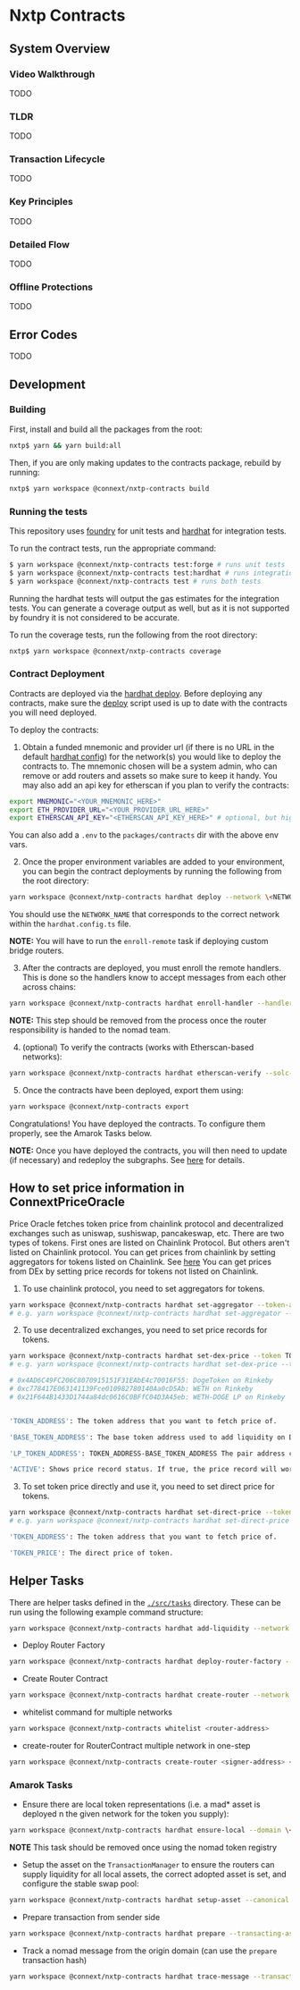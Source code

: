 # Nxtp Contracts

## System Overview

### Video Walkthrough

TODO

### TLDR

TODO

### Transaction Lifecycle

TODO

### Key Principles

TODO

### Detailed Flow

TODO

### Offline Protections

TODO

## Error Codes

TODO

## Development

### Building

First, install and build all the packages from the root:

```sh
nxtp$ yarn && yarn build:all
```

Then, if you are only making updates to the contracts package, rebuild by running:

```sh
nxtp$ yarn workspace @connext/nxtp-contracts build
```

### Running the tests

This repository uses [foundry](https://github.com/gakonst/foundry) for unit tests and [hardhat](https://hardhat.org) for integration tests.

To run the contract tests, run the appropriate command:

```sh
$ yarn workspace @connext/nxtp-contracts test:forge # runs unit tests
$ yarn workspace @connext/nxtp-contracts test:hardhat # runs integration tests
$ yarn workspace @connext/nxtp-contracts test # runs both tests
```

Running the hardhat tests will output the gas estimates for the integration tests. You can generate a coverage output as well, but as it is not supported by foundry it is not considered to be accurate.

To run the coverage tests, run the following from the root directory:

```sh
nxtp$ yarn workspace @connext/nxtp-contracts coverage
```

### Contract Deployment

Contracts are deployed via the [hardhat deploy](https://hardhat.org/plugins/hardhat-deploy.html). Before deploying any contracts, make sure the [deploy](https://github.com/connext/nxtp/blob/main/modules/contracts/deploy/deploy.ts) script used is up to date with the contracts you will need deployed.

To deploy the contracts:

1. Obtain a funded mnemonic and provider url (if there is no URL in the default [hardhat config](./hardhat.config.ts)) for the network(s) you would like to deploy the contracts to. The mnemonic chosen will be a system admin, who can remove or add routers and assets so make sure to keep it handy. You may also add an api key for etherscan if you plan to verify the contracts:

```sh
export MNEMONIC="<YOUR_MNEMONIC_HERE>"
export ETH_PROVIDER_URL="<YOUR_PROVIDER_URL_HERE>"
export ETHERSCAN_API_KEY="<ETHERSCAN_API_KEY_HERE>" # optional, but highly recommended
```

You can also add a `.env` to the `packages/contracts` dir with the above env vars.

2. Once the proper environment variables are added to your environment, you can begin the contract deployments by running the following from the root directory:

```sh
yarn workspace @connext/nxtp-contracts hardhat deploy --network \<NETWORK_NAME\> # e.g. yarn workspace @connext/nxtp-contracts deploy --network goerli
```

You should use the `NETWORK_NAME` that corresponds to the correct network within the `hardhat.config.ts` file.

**NOTE:** You will have to run the `enroll-remote` task if deploying custom bridge routers.

3. After the contracts are deployed, you must enroll the remote handlers. This is done so the handlers know to accept messages from each other across chains:

```sh
yarn workspace @connext/nxtp-contracts hardhat enroll-handler --handler \<REMOTE_HANDLER_ADDR\> --chain \<REMOTE_CHAIN_ID\> --network \<NETWORK_NAME\>
```

**NOTE:** This step should be removed from the process once the router responsibility is handed to the nomad team.

4. (optional) To verify the contracts (works with Etherscan-based networks):

```sh
yarn workspace @connext/nxtp-contracts hardhat etherscan-verify --solc-input --network \<NETWORK_NAME\>
```

5. Once the contracts have been deployed, export them using:

```sh
yarn workspace @connext/nxtp-contracts export
```

Congratulations! You have deployed the contracts. To configure them properly, see the Amarok Tasks below.

**NOTE:** Once you have deployed the contracts, you will then need to update (if necessary) and redeploy the subgraphs. See [here](https://github.com/connext/nxtp/tree/main/modules/subgraph) for details.

## How to set price information in ConnextPriceOracle

Price Oracle fetches token price from chainlink protocol and decentralized exchanges such as uniswap, sushiswap, pancakeswap, etc.
There are two types of tokens. First ones are listed on Chainlink Protocol. But others aren't listed on Chainlink protocol.
You can get prices from chainlink by setting aggregators for tokens listed on Chainlink. See [here](https://docs.chain.link/docs/ethereum-addresses/)
You can get prices from DEx by setting price records for tokens not listed on Chainlink.

1. To use chainlink protocol, you need to set aggregators for tokens.

```sh
yarn workspace @connext/nxtp-contracts hardhat set-aggregator --token-addresses TOKEN_ADDRESSES --sources CHAINLINK_SOURCES --network NETWORK_NAME
# e.g. yarn workspace @connext/nxtp-contracts hardhat set-aggregator --token-addresses 0xc778417e063141139fce010982780140aa0cd5ab --sources 0x8a753747a1fa494ec906ce90e9f37563a8af630e --network rinkeby
```

2. To use decentralized exchanges, you need to set price records for tokens.

```sh
yarn workspace @connext/nxtp-contracts hardhat set-dex-price --token TOKEN_ADDRESS --base-token BASE_TOKEN_ADDRESS --lp-token LP_TOKEN_ADDRESS --active ACTIVE --network NETWORK
# e.g. yarn workspace @connext/nxtp-contracts hardhat set-dex-price --token 0x4AD6C49FC206C8070915151F31EAbE4c70016F55 --base-token 0xc778417E063141139Fce010982780140Aa0cD5Ab --lp-token 0x21F644B1433D1744a84dc0616C0BFfC04D3A45eb --active true --network rinkeby

# 0x4AD6C49FC206C8070915151F31EAbE4c70016F55: DogeToken on Rinkeby
# 0xc778417E063141139Fce010982780140Aa0cD5Ab: WETH on Rinkeby
# 0x21F644B1433D1744a84dc0616C0BFfC04D3A45eb: WETH-DOGE LP on Rinkeby


'TOKEN_ADDRESS': The token address that you want to fetch price of.

'BASE_TOKEN_ADDRESS': The base token address used to add liquidity on DEX. Its price should be able to be fetched from Chainlink protocol.

'LP_TOKEN_ADDRESS': TOKEN_ADDRESS-BASE_TOKEN_ADDRESS The pair address created by factory of DEX.

'ACTIVE': Shows price record status. If true, the price record will work.
```

3. To set token price directly and use it, you need to set direct price for tokens.

```sh
yarn workspace @connext/nxtp-contracts hardhat set-direct-price --token TOKEN_ADDRESS --price TOKEN_PRICE --network NETWORK
# e.g. yarn workspace @connext/nxtp-contracts hardhat set-direct-price --token 0x4AD6C49FC206C8070915151F31EAbE4c70016F55 --price 1000000000000000000 --network rinkeby

'TOKEN_ADDRESS': The token address that you want to fetch price of.

'TOKEN_PRICE': The direct price of token.
```

## Helper Tasks

There are helper tasks defined in the [`./src/tasks`](./src/tasks) directory. These can be run using the following example command structure:

```sh
yarn workspace @connext/nxtp-contracts hardhat add-liquidity --network goerli --amount 2500000000000000000000000 --router 0xDc150c5Db2cD1d1d8e505F824aBd90aEF887caC6 --asset-id 0x8a1Cad3703E0beAe0e0237369B4fcD04228d1682
```

- Deploy Router Factory

```sh
yarn workspace @connext/nxtp-contracts hardhat deploy-router-factory --network <Network-Name> --signer <Router Signer> --recipient <Router Recipient>
```

- Create Router Contract

```sh
yarn workspace @connext/nxtp-contracts hardhat create-router --network <Network-Name> --signer <Router Signer> --recipient <Router Recipient>
```

- whitelist command for multiple networks

```sh
yarn workspace @connext/nxtp-contracts whitelist <router-address>
```

- create-router for RouterContract multiple network in one-step

```sh
yarn workspace @connext/nxtp-contracts create-router <signer-address> <recipient-address>
```

### Amarok Tasks

- Ensure there are local token representations (i.e. a mad\* asset is deployed n the given network for the token you supply):

```sh
yarn workspace @connext/nxtp-contracts hardhat ensure-local --domain \<CANONICAL_DOMAIN\> --canonical \<TOKEN_ADDR_ON_CANONICAL_DOMAIN\> --network \<NETWORK_TO_ENSURE_LOCAL_ON\>
```

**NOTE** This task should be removed once using the nomad token registry

- Setup the asset on the `TransactionManager` to ensure the routers can supply liquidity for all local assets, the correct adopted asset is set, and configure the stable swap pool:

```sh
yarn workspace @connext/nxtp-contracts hardhat setup-asset --canonical \<TOKEN_ADDR_ON_CANONICAL_DOMAIN\> --domain \<CANONICAL_DOMAIN\> --adopted \<ADOPTED_ADDR_ON_NETWORK\> --pool \<SWAP_LOCAL_FOR_ADOPTED\> --network \<NETWORK\>
```

- Prepare transaction from sender side

```sh
yarn workspace @connext/nxtp-contracts hardhat prepare --transacting-asset-id 0xe71678794fff8846bFF855f716b0Ce9d9a78E844 --amount 10000000000000000000 --recipient 0x5A9e792143bf2708b4765C144451dCa54f559a19 --origin-domain 3000 --destination-domain 2000 --tx-manager-address 0x35Ca61d8D9da6d6F5F4B256132955A3a2723BB19 --network kovan
```

- Track a nomad message from the origin domain (can use the `prepare` transaction hash)

```sh
yarn workspace @connext/nxtp-contracts hardhat trace-message --transaction \<TRANSACTION_HASH\> --destination \<DESTINATION_DOMAIN\> --network \<ORIGIN_NETWORK_NAME\>
```
